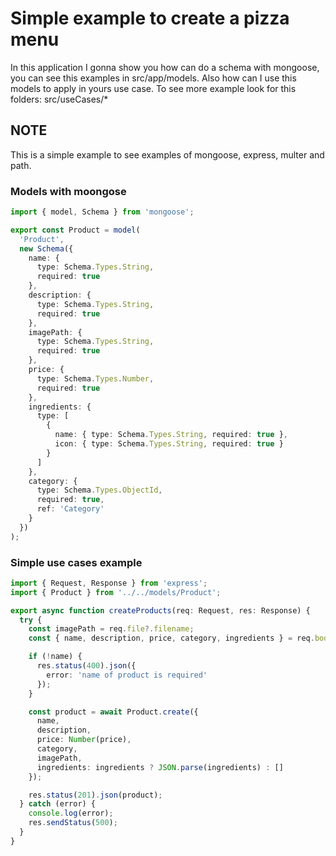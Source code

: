 # Simple example to create a pizza menu

In this application I gonna show you how can do a schema with mongoose, you can see this examples in src/app/models. Also how can I use this models to apply in yours use case. To see more example look for this folders: src/useCases/*

## NOTE

This is a simple example to see examples of mongoose, express, multer and path.

### Models with moongose

```ts
import { model, Schema } from 'mongoose';

export const Product = model(
  'Product',
  new Schema({
    name: {
      type: Schema.Types.String,
      required: true
    },
    description: {
      type: Schema.Types.String,
      required: true
    },
    imagePath: {
      type: Schema.Types.String,
      required: true
    },
    price: {
      type: Schema.Types.Number,
      required: true
    },
    ingredients: {
      type: [
        {
          name: { type: Schema.Types.String, required: true },
          icon: { type: Schema.Types.String, required: true }
        }
      ]
    },
    category: {
      type: Schema.Types.ObjectId,
      required: true,
      ref: 'Category'
    }
  })
);
```

### Simple use cases example

```ts
import { Request, Response } from 'express';
import { Product } from '../../models/Product';

export async function createProducts(req: Request, res: Response) {
  try {
    const imagePath = req.file?.filename;
    const { name, description, price, category, ingredients } = req.body;

    if (!name) {
      res.status(400).json({
        error: 'name of product is required'
      });
    }

    const product = await Product.create({
      name,
      description,
      price: Number(price),
      category,
      imagePath,
      ingredients: ingredients ? JSON.parse(ingredients) : []
    });

    res.status(201).json(product);
  } catch (error) {
    console.log(error);
    res.sendStatus(500);
  }
}


```
